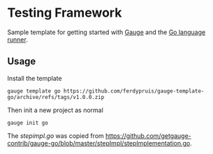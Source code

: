 # Testing Framework

Sample template for getting started with [Gauge](https://github.com/getgauge/gauge) and the [Go language runner](https://github.com/getgauge-contrib/gauge-go).

## Usage
Install the template
```
gauge template go https://github.com/ferdypruis/gauge-template-go/archive/refs/tags/v1.0.0.zip
```

Then init a new project as normal
```
gauge init go
```

The _stepimpl.go_ was copied from https://github.com/getgauge-contrib/gauge-go/blob/master/stepImpl/stepImplementation.go.
